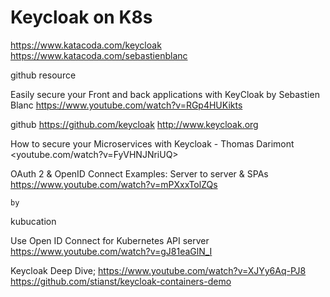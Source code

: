 # Keycloak on K8s

<https://www.katacoda.com/keycloak>
<https://www.katacoda.com/sebastienblanc>


github resource

Easily secure your Front and back applications with KeyCloak by Sebastien Blanc <https://www.youtube.com/watch?v=RGp4HUKikts>

github <https://github.com/keycloak>
<http://www.keycloak.org>

How to secure your Microservices with Keycloak - Thomas Darimont <youtube.com/watch?v=FyVHNJNriUQ>

OAuth 2 & OpenID Connect Examples: Server to server & SPAs <https://www.youtube.com/watch?v=mPXxxTolZQs>



    by 
kubucation

Use Open ID Connect for Kubernetes API server     https://www.youtube.com/watch?v=gJ81eaGlN_I

Keycloak Deep Dive; https://www.youtube.com/watch?v=XJYy6Aq-PJ8
https://github.com/stianst/keycloak-containers-demo
